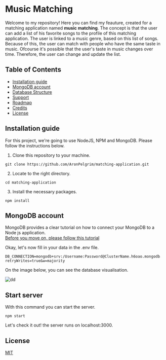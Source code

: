 # Music Matching
Welcome to my repository! Here you can find my feauture, created for a matching application named **music matching**. The concept is that the user can add a list of his favorite songs to the profile of this matching application. The user is linked to a music genre, based on this list of songs. Because of this, the user can match with people who have the same taste in music. Ofcourse it's possible that the user's taste in music changes over time. Therefore, the user can change and update the list.

## Table of Contents

-   [Installation guide](#installation-guide)
-   [MongoDB account](#mongodb-account)
-   [Database Structure](#database-structure)
-   [Support](#support)
-   [Roadmap](#roadmap)
-   [Credits](#credits)
-   [License](#license)

## Installation guide
For this project, we're going to use NodeJS, NPM and MongoDB. Please follow the instructions below.

1. Clone this repository to your machine.
``` 
git clone https://github.com/AronPelgrim/matching-application.git 
```

2. Locate to the right directory.
``` 
cd matching-application
```

3. Install the necessary packages.
``` 
npm install
```

## MongoDB account
MongoDB provides a clear tutorial on how to connect your MongoDB to a Node js application.  
[Before you move on, please follow this tutorial](https://docs.mongodb.com/guides/server/drivers/)

Okay, let's now fill in your data in the .env file.
``` 
DB_CONNECTION=mongodb+srv:/Username:Password@ClusterName.h6oao.mongodb.net/CollectionName?retryWrites=true&w=majority
``` 

On the image below, you can see the database visualisation.

![dd](https://user-images.githubusercontent.com/74137185/110387634-30465c80-8062-11eb-97eb-2d33fdc41892.png)

## Start server
With this command you can start the server. 
 ``` 
 npm start 
 ```
Let's check it out! the server runs on localhost:3000.
 
 ## License
[MIT](https://github.com/AronPelgrim/matching-application/blob/master/LICENSE)
 
